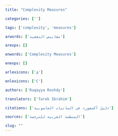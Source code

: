 ```yaml
---
title: "Complexity Measures"

categories: ['']

tags: ['complexity', 'measures']

arwords: ['مقاييس التعقيد']

arexps: []

enwords: ['Complexity Measures']

enexps: []

arlexicons: ['ق']

enlexicons: ['C']

authors: ['Ruqayya Roshdy']

translators: ['Tarek Ibrahim']

citations: ['دليل أكسفورد في السانيات الحاسوبية']

sources: ['المنظمة العربية للترجمة']

slug: ""
---
```

